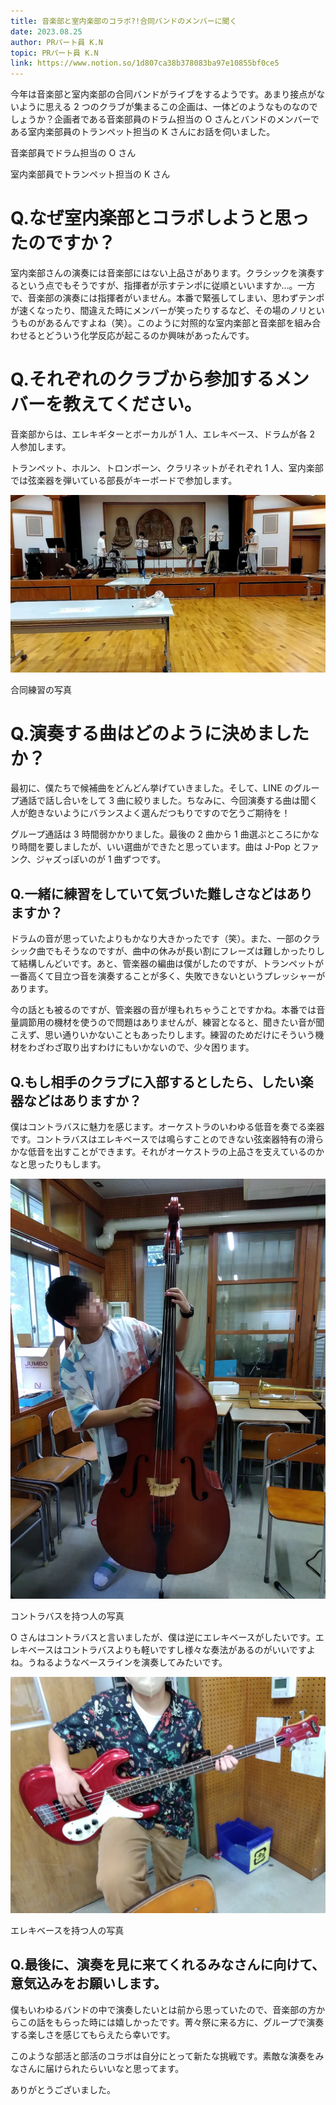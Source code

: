 ```yaml
---
title: 音楽部と室内楽部のコラボ?!合同バンドのメンバーに聞く
date: 2023.08.25
author: PRパート員 K.N
topic: PRパート員 K.N
link: https://www.notion.so/1d807ca38b378083ba97e10855bf0ce5
---
```


今年は音楽部と室内楽部の合同バンドがライブをするようです。あまり接点がないように思える 2 つのクラブが集まるこの企画は、一体どのようなものなのでしょうか？企画者である音楽部員のドラム担当の O さんとバンドのメンバーである室内楽部員のトランペット担当の K さんにお話を伺いました。

音楽部員でドラム担当の O さん

室内楽部員でトランペット担当の K さん

# Q.なぜ室内楽部とコラボしようと思ったのですか？

室内楽部さんの演奏には音楽部にはない上品さがあります。クラシックを演奏するという点でもそうですが、指揮者が示すテンポに従順といいますか…。一方で、音楽部の演奏には指揮者がいません。本番で緊張してしまい、思わずテンポが速くなったり、間違えた時にメンバーが笑ったりするなど、その場のノリというものがあるんですよね（笑）。このように対照的な室内楽部と音楽部を組み合わせるとどういう化学反応が起こるのか興味があったんです。

# Q.それぞれのクラブから参加するメンバーを教えてください。

音楽部からは、エレキギターとボーカルが 1 人、エレキベース、ドラムが各 2 人参加します。

トランペット、ホルン、トロンボーン、クラリネットがそれぞれ 1 人、室内楽部では弦楽器を弾いている部長がキーボードで参加します。

![合同練習の写真](image.png)

合同練習の写真

# Q.演奏する曲はどのように決めましたか？

最初に、僕たちで候補曲をどんどん挙げていきました。そして、LINE のグループ通話で話し合いをして 3 曲に絞りました。ちなみに、今回演奏する曲は聞く人が飽きないようにバランスよく選んだつもりですので乞うご期待を！

グループ通話は 3 時間弱かかりました。最後の 2 曲から 1 曲選ぶところにかなり時間を要しましたが、いい選曲ができたと思っています。曲は J-Pop とファンク、ジャズっぽいのが 1 曲ずつです。

## Q.一緒に練習をしていて気づいた難しさなどはありますか？

ドラムの音が思っていたよりもかなり大きかったです（笑）。また、一部のクラシック曲でもそうなのですが、曲中の休みが長い割にフレーズは難しかったりして結構しんどいです。あと、管楽器の編曲は僕がしたのですが、トランペットが一番高くて目立つ音を演奏することが多く、失敗できないというプレッシャーがあります。

今の話とも被るのですが、管楽器の音が埋もれちゃうことですかね。本番では音量調節用の機材を使うので問題はありませんが、練習となると、聞きたい音が聞こえず、思い通りいかないこともあったりします。練習のためだけにそういう機材をわざわざ取り出すわけにもいかないので、少々困ります。

## Q.もし相手のクラブに入部するとしたら、したい楽器などはありますか？

僕はコントラバスに魅力を感じます。オーケストラのいわゆる低音を奏でる楽器です。コントラバスはエレキベースでは鳴らすことのできない弦楽器特有の滑らかな低音を出すことができます。それがオーケストラの上品さを支えているのかなと思ったりもします。

![コントラバスを持つ人の写真](image%201.png)

コントラバスを持つ人の写真

O さんはコントラバスと言いましたが、僕は逆にエレキベースがしたいです。エレキベースはコントラバスよりも軽いですし様々な奏法があるのがいいですよね。うねるようなベースラインを演奏してみたいです。

![エレキベースを持つ人の写真](image%202.png)

エレキベースを持つ人の写真

## Q.最後に、演奏を見に来てくれるみなさんに向けて、意気込みをお願いします。

僕もいわゆるバンドの中で演奏したいとは前から思っていたので、音楽部の方からこの話をもらった時には嬉しかったです。菁々祭に来る方に、グループで演奏する楽しさを感じてもらえたら幸いです。

このような部活と部活のコラボは自分にとって新たな挑戦です。素敵な演奏をみなさんに届けられたらいいなと思ってます。

ありがとうございました。

